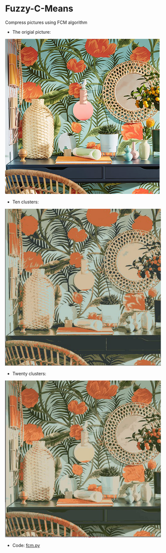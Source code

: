 # Fuzzy-C-Means
Compress pictures using FCM algorithm    

* The origial picture:  

![image](https://github.com/ciat31318/Fuzzy-C-Means/blob/master/src/%E5%8E%9F%E5%9C%96.jpg)  

* Ten clusters: 

![image](https://github.com/ciat31318/Fuzzy-C-Means/blob/master/src/10cluster.png)

* Twenty clusters:   

![image](https://github.com/ciat31318/Fuzzy-C-Means/blob/master/src/20cluster.png)

* Code: [fcm.py](https://github.com/ciat31318/Fuzzy-C-Means/blob/master/fcm.py)
